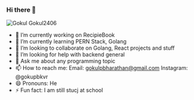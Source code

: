 ### Hi there 👋

![Gokul Gokul2406](https://github-readme-stats.vercel.app/api?username=gokul2406&show_icons=true)


- 🔭 I’m currently working on RecipieBook
- 🌱 I’m currently learning PERN Stack, Golang
- 👯 I’m looking to collaborate on Golang, React projects and stuff
- 🤔 I’m looking for help with backend general
- 💬 Ask me about any programming topic
- 📫 How to reach me: Email: gokulpbharathan@gmail.com  Instagram: @gokupbkvr
- 😄 Pronouns: He
- ⚡ Fun fact: I am still stucj at school

